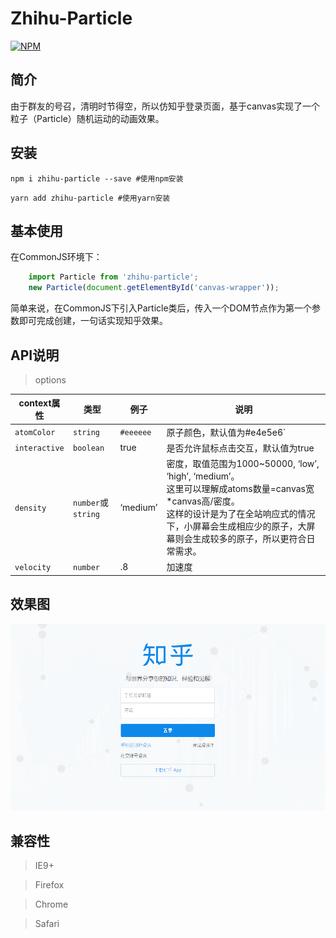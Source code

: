 # Zhihu-Particle
[![NPM](https://nodei.co/npm/partical.png)](https://www.npmjs.com/package/partical)

## 简介
由于群友的号召，清明时节得空，所以仿知乎登录页面，基于canvas实现了一个粒子（Particle）随机运动的动画效果。

## 安装
```shell
npm i zhihu-particle --save #使用npm安装
```

```shell
yarn add zhihu-particle #使用yarn安装
```

## 基本使用
在CommonJS环境下：
```javascript
    import Particle from 'zhihu-particle';
    new Particle(document.getElementById('canvas-wrapper'));
```

简单来说，在CommonJS下引入Particle类后，传入一个DOM节点作为第一个参数即可完成创建，一句话实现知乎效果。

## API说明

> options

context属性 | 类型 | 例子 | 说明
---------- | ---- | ----- | ------------------
`atomColor` | `string` | `#eeeeee` | 原子颜色，默认值为#e4e5e6`
`interactive` | `boolean` | true | 是否允许鼠标点击交互，默认值为true
`density` | `number`或`string` | ‘medium’ | 密度，取值范围为1000~50000, ‘low’, ‘high’, ‘medium’。<br />这里可以理解成atoms数量=canvas宽*canvas高/密度。<br />这样的设计是为了在全站响应式的情况下，小屏幕会生成相应少的原子，大屏幕则会生成较多的原子，所以更符合日常需求。
`velocity` | `number` | .8 | 加速度

## 效果图
![proxy](./git-img/zhihu-particle.gif)

## 兼容性
> IE9+

> Firefox

> Chrome

> Safari